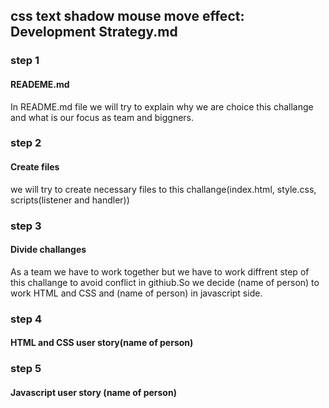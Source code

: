 ## css text shadow mouse move effect: Development Strategy.md

### step 1
#### READEME.md 
In README.md file we will try to explain why we are choice this challange and what is our focus as team
and biggners.

### step 2
#### Create files
we will try to create necessary files to this challange(index.html, style.css, scripts(listener and handler))

### step 3
#### Divide challanges
As a team we have to work together but we have to work diffrent step of
this challange to avoid conflict in githiub.So we decide (name of person) to work HTML and CSS and (name of person) in javascript 
side.

### step 4
#### HTML and CSS user story(name of person)


### step 5 
#### Javascript user story (name of person)

 
